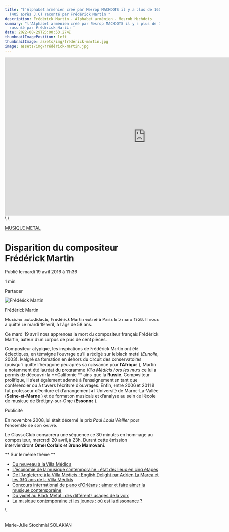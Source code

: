 ```yaml
---
title: "l'Alphabet arménien créé par Mesrop MACHDOTS il y a plus de 1600 ans
  (405 après J.C) raconté par Frédérick Martin "
description: Frédérick Martin - Alphabet arménien - Mesrob Machdots
summary: "l'Alphabet arménien créé par Mesrop MACHDOTS il y a plus de 1600 ans
  raconté par Frédérick Martin "
date: 2022-08-29T23:00:53.274Z
thumbnailImagePosition: left
thumbnailImage: assets/img/frédérick-martin.jpg
image: assets/img/frédérick-martin.jpg
---
```

<iframe width="917" height="516" src="https://www.youtube.com/embed/kFkzmI2QCto" title="Conférence "Alphabet" par Frédérick Martin" frameborder="0" allow="accelerometer; autoplay; clipboard-write; encrypted-media; gyroscope; picture-in-picture" allowfullscreen></iframe>\
\
<!--StartFragment-->

[MUSIQUE METAL](https://www.radiofrance.fr/musique/rock/metal)

# Disparition du compositeur Frédérick Martin

Publié le mardi 19 avril 2016 à 11h36

1 min

Partager

![Frédérick Martin](https://www.radiofrance.fr/s3/cruiser-production/2016/04/71c1f107-990b-47c9-9efa-4d690bfb5c36/870x489_frederick_martin.jpg)

Frédérick Martin

Musicien autodidacte, Frédérick Martin est né à Paris le 5 mars 1958. Il nous a quitté ce mardi 19 avril, à l’âge de 58 ans.

Ce mardi 19 avril nous apprenons la mort du compositeur français Frédérick Martin, auteur d’un corpus de plus de cent pièces.

Compositeur atypique, les inspirations de Frédérick Martin ont été éclectiques, en témoigne l’ouvrage qu’il a rédigé sur le black metal (*Eunolie*, 2003). Malgré sa formation en dehors du circuit des conservatoires (puisqu’il quitte l’hexagone peu après sa naissance pour **l’Afrique** ), Martin a notamment été lauréat du programme *Villa Médicis hors les murs* ce lui a permis de découvrir la \*\*Californie \*\* ainsi que la **Russie**. Compositeur prolifique, il s’est également adonné à l’enseignement en tant que conférencier ou à travers l’écriture d’ouvrages. Enfin, entre 2006 et 2011 il fut professeur d’écriture et d’arrangement à l’Université de Marne-La-Vallée (**Seine-et-Marne** ) et de formation musicale et d’analyse au sein de l’école de musique de Brétigny-sur-Orge (**Essonne** ).

Publicité

En novembre 2008, lui était décerné le prix *Paul Louis Weiller* pour l’ensemble de son œuvre.

Le ClassicClub consacrera une séquence de 30 minutes en hommage au compositeur, mercredi 20 avril, à 23h. Durant cette émission interviendront **Omer Corlaix** et **Bruno Mantovani**.

\*\* Sur le même thème \*\*

* [Du nouveau à la Villa Médicis](https://www.radiofrance.fr/actualite-musicale/du-nouveau-la-villa-medicis-3008)
* [L’économie de la musique contemporaine : état des lieux en cinq étapes](https://www.radiofrance.fr/actualite-musicale/l-economie-de-la-musique-contemporaine-etat-des-lieux-en-cinq-etapes-1265)
* [De l'Angleterre à la Villa Médicis : English Delight par Adrien La Marca et les 350 ans de la Villa Médicis](https://www.radiofrance.fr/emissions/carrefour-de-lodeon-acte-2/de-l-angleterre-la-villa-medicis-english-delight-par-adrien-la-marca-et-les-350-ans-de-la-villa-medicis-9731)
* [Concours international de piano d'Orléans : aimer et faire aimer la musique contemporaine](https://www.radiofrance.fr/emissions/le-dossier-du-jour/concours-international-de-piano-d-orleans-aimer-et-faire-aimer-la-musique-contemporaine-9491)
* [Du yodel au Black Metal : des différents usages de la voix](https://www.radiofrance.fr/emissions/pleine-voix/du-yodel-au-black-metal-des-differents-usages-de-la-voix-9266)
* [La musique contemporaine et les jeunes : où est la dissonance ?](https://www.radiofrance.fr/musique-contemporaine/la-musique-contemporaine-et-les-jeunes-ou-est-la-dissonance-693)

<!--EndFragment-->\
\
Marie-Julie Stochmial SOLAKIAN